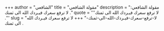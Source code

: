 +++
author = "الشافعي"
title = "مقولة الشافعي"
description = "مقولة الشافعي: لا ترفع سعرك فيـردك الله الى ثمنك ."
quote = '''لا ترفع سعرك فيـردك الله الى ثمنك .''' 
slug = "لا-ترفع-سعرك-فيـردك-الله-الى-ثمنك-"
+++
لا ترفع سعرك فيـردك الله الى ثمنك .
